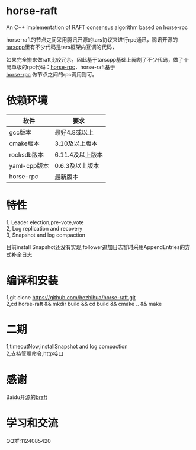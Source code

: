 # horse-raft
An  C++ implementation of RAFT consensus algorithm based on horse-rpc

horse-raft的节点之间采用腾讯开源的tars协议来进行rpc通讯，腾讯开源的[tarscpp](https://github.com/TarsCloud/TarsCpp)里有不少代码是tars框架内互调的代码， 

如果完全搬来做raft比较冗余，因此基于tarscpp基础上阉割了不少代码，做了个简单版的rpc代码：[horse-rpc](https://github.com/hezhihua/horse-rpc)，horse-raft基于  
[horse-rpc](https://github.com/hezhihua/horse-rpc) 做节点之间的rpc调用则可。    

# 依赖环境
| 软件	 | 要求 |
| ----- | ----- |
| gcc版本 | 最好4.8或以上 |
| cmake版本 | 3.10及以上版本 |
| rocksdb版本 | 6.11.4及以上版本 |
| yaml-cpp版本 | 0.6.3及以上版本 |
| horse-rpc | 最新版本 |
# 特性
1, Leader election,pre-vote,vote  
2, Log replication and recovery  
3, Snapshot and log compaction 

目前install Snapshot还没有实现,follower追加日志暂时采用AppendEntries的方式补全日志
# 编译和安装

1,git clone https://github.com/hezhihua/horse-raft.git  
2,cd horse-raft && mkdir build && cd build && cmake ..  && make 


# 二期   
1,timeoutNow,installSnapshot and log compaction     
2,支持管理命令,http接口

# 感谢
Baidu开源的[braft](https://github.com/baidu/braft)

# 学习和交流
QQ群:1124085420  

